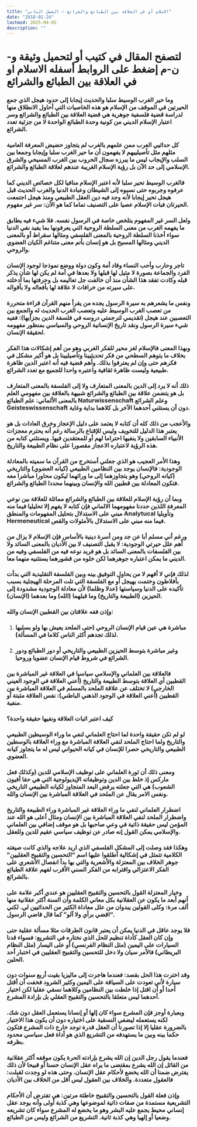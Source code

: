 ```yaml
---
title: "الاسلام أو في العلاقة بين الطبائع والشرائع – الفصل الثاني"
date: "2018-01-24"
lastmod: 2025-04-05
description: ""
---
```

# **لتصفح المقال في كتيب أو لتحميل وثيقة و-ن-م إضغط على الروابط أسفله** **الاسلام او في العلاقة بين الطبائع والشرائع**

### وما حير الغرب الوسيط سلبا والحديث إيجابا إلى حدود هيجل الذي جمع الحيرتين في الموقف من الإسلام هو هذه الخاصيات التي أحاول الانطلاق منها لدراسة قضية فلسفية جوهرية هي قضية العلاقة بين الطبائع والشرائع وسر اعتبار الإسلام الديني من كونية وحدة الطبائع الواحدة لا من جزئية تعدد الشرائع.

### كل حداثيي العرب ممن علمهم بالغرب لم يتجاوز حضيض المعرفة العامية مثلهم مثل تأصيلييهم لا يفهمون أن ما حير الغرب سلبا وإيجابا وجمعا بين السلب والإيجاب ليس ما يبرزه سجال الحروب بين الغرب المسيحي والشرق الإسلامي إلى حد الآن بل رؤية الإسلام الغريبة عندهم لعلاقة الطبائع والشرائع.

### فالغرب الوسيط تحير سلبا لأنه اعتبر الإسلام منافيا لكل خصائص الديني كما عرفوه وجربوه حتى نسبوه إلى الشيطان وعبادة الدنيا والغرب الحديث قبل هيجل تحير إيجابا لأنه وجد فيه دين العقل الطبيعي ومنذ هيجل اجتمعت الحيرتان فبات الإسلام عصيا على التصنيف تماما كما هو الآن: سر غير مفهوم.

### ولعل السر غير المفهوم يتلخص خاصة في الرسول نفسه. فلا شيء فيه يطابق ما يفهمه الغرب من معنى السلطة الروحية التي يعرفونها بما يفيد نفي الدنيا سواء أخذنا السلطة الروحية بالمعنى الفلسفي ومثالها سقراط أو بالمعنى الديني ومثالها المسيح بل هو إنسان بأتم معنى متناغم الكيان العضوي والروحي.

### تاجر وحارب وأحب النساء وقاد أمة وكون دولة ووضع نموذجا لوجود الإنسان الفرد والجماعة بصورة لا مثيل لها قبلها ولا بعدها في أمة لم يكن لها شأن يذكر قبله وكادت تفقد هذا الشأن منذ أن خالفت جل تعاليمه بل وحرفتها بما أدخلته على سيرته من خرافات لا علاقة لها بأفعاله ولا بأقواله.

### ونفس ما يشعرهم به سيرة الرسول يجده من يقرأ منهم القرآن قراءة متحررة من تعصب الغرب الوسيط عليه وتعصب الغرب الحديث له والجمع بين التعصبين عند هيجل (تقديمي لترجمتي دروسه في فلسفة الدين بجزأيها): ففيه شيء سيرة الرسول ونقد تاريخ الإنسانية الروحي والسياسي بمنظور مفهومه لحقيقة الإنسان.

### وبهذا المعنى فالإسلام لغز محير للفكر الغربي وهو من أهم إشكالات هذا الفكر بخلاف ما يتوهم السطحي من فكر تحديثيينا وتأصيليينا بل هو أكير مشكل في فكرهم حتى وإن لم يعترفوا بذلك. وأهم قضية فيه أنه اعتبر الدين ظاهرة طبيعية وليست ظاهرة ثقافية واعتبره واحدا للجميع مع تعدد الشرائع.

### ذلك أنه لا يرد إلى الدين بالمعنى المتعارف ولا إلى الفلسفة بالمعنى المتعارف بل هو يتضمن علاقة بين الطبائع والشرائع شبيهة بالعلاقة بين مفهومي العلم بالمعنى الألماني: علم الطبائع Naturwissenschaft وعلم الشرائع Geisteswissenschaft دون أن يستثني أحدهما الآخر بل كلاهما بداية وغاية.

### والأعجب من ذلك كله أن كتابه لا يعتمد على دليل الإعجاز وخرق العادات بل هو يعتبر هذا الدليل للتخويف وليس للإقناع بالرسالة رغم أنه يحترم معجزات الأنبياء السابقين ولا ينفيها احتراما لهم أو للمعتقدين فيها. ويستثني كتابه من هذه الرؤية لاعتباره الاعجاز مقصورا على نظام الطبيعة والتاريخ.

### وهذا الأمر العجيب هو الذي جعلني أستخرج من القرآن ما سميته بالمعادلة الوجودية: فالإنسان يوجد بين النظامين الطبيعي (كيانه العضوي) والتاريخي (كيانه الروحي) وهو يتجاوزهما إلى ما ورائهما ليكون محاورا مباشرا معه فتكون المعادلة بين قطبين الله والإنسان وبينهما محددا الطبائع والشرائع.

### وبما أن رؤية الإسلام للعلاقة بين الطبائع والشرائع مماثلة للعلاقة بين نوعي المعرفة اللذين حددنا مفهومهما الالماني فإن كتابه لا يفهم إلا تحليليا فيما منه مبني على الاستدلال بتحليل المفهومات والمنطق Analytucal وتأويليا Hermeneutical فيما منه مبني على الاستدلال بالأمثولات والقص.

### ورغم أني مسلم أبا عن جد ومن أسرة دينية بالأساس فإن الإسلام لا يزال من أهم علل حيرتي الوجودية: لا يقبل التصنيف لا بين الأديان بالمعنى السائد ولا بين الفلسفات بالمعنى السائد بل هو فريد نوعه فيه من الفلسفي وفيه من الديني ما يمكن اعتباره جوهرهما لكن خلوه من قشورهما يستثنيه منهما معا.

### لذلك فإني لا أفهم لا من يحاول التوفيق بينه وبين الفلسفة التقليدية التي بدأت بأفلاطون وختمت بهيجل أو مع الفلسفة التي تلت المرحلة الهيجلية بسبب تأكيده على الدنيا وسياستها (عدلا وظلما) لأن معادلة الوجودية مشدودة إلى الحيزين (الطبيعة والتاريخ) وما قبلهما (الله) وما بعدهما (الإنسان).

### وإذن ففه علاقتان بين القطبين الإنسان والله:

1. ### مباشرة هي عين قيام الإنسان الروحي (حتى الملحد يعيش بها ولو بسلبها لذلك تجدهم أكثر الناس كلاما في المسألة).
2. ### وغير مباشرة بتوسط الحيزين الطبيعي والتاريخي أو دور الطبائع ودور الشرائع في شروط قيام الإنسان عضويا وروحيا.

### فالعلاقة بين العلماني والإسلامي سياسيا في العلاقة غير المباشرة بين القطبين أي العلاقة بتوسط الطبيعة والتاريخ (أعني العلاقة في الوجود العيني الخارجي) لا تختلف عن علاقة الملحد بالمسلم في العلاقة المباشرة بين القطبين (أعني العلاقة في الوجود الذهني الباطني): نفس العلاقة مثبتة أو منفية.

### كيف اعتبر اثبات العلاقة ونفيها حقيقة واحدة؟

### لو لم تكن حقيقة واحدة لما احتاج العلماني لنفي ما وراء الوسيطين الطبيعي والتاريخ ولما احتاج الملحد لنفي العلاقة المباشرة مع وراء العلاقة بالوسطين الطبيعي والتاريخي حصرا للإنسان في كيانه الحيواني ليس له ما يتجاوز كيانه العضوي.

### ومعنى ذلك أن ثورة العلماني على توظيف الإسلامي للدين (وكذلك فعل ماركس إذ خلط بين الدين وتوظيفاته الإيديولوجية التي هي حقا أفيون الشعوب) هي التي جعلته يرفض البعد المتجاوز لكيانه الطبيعي التاريخي ونفس الامر يقال عن الملحد في العلاقة المباشرة بين الإنسان والله.

### اضطرار العلماني لنفي ما وراء العلاقة غير المباشرة وراء الطبيعة والتاريخ واضطرار الملحد لنفي العلاقة المباشرة بين الإنسان ومثال أعلى هو الله عند المؤمن ليس حقيقة ذاتية في وعي صاحبها بل هو موقف إضافي بين العلماني والإسلامي يمكن القول إنه صادر عن توظيف سياسي عقيم للدين وللعقل.

### وهكذا فقد وصلت إلى المشكل الفلسفي الذي اريد علاجه والذي كانت صيغته الكلامية تتمثل في إشكالية أطلقوا عليها اسم “التحسين والتقبيح العقليين” جوهر الخلاف بين المعتزلة والأشعرية والتي بها بدأ انفصال الأشعري على الفكر الاعتزالي واقترابه من الفكر السني الأقرب لفهم علاقة الطبائع بالشرائع.

### وخيار المعتزلة القول بالتحسين والتقبيح العقليين هو عندي أكبر علامة على أنهم أبعد ما يكون عن العقلانية بكل معاني الكلمة وأن السنة أكثر عقلانية منها ألف مرة: وكلى القولين يبدوان من علل معاداة الكثير من الحداثيين لي. لكني “اقضي برأي ولا آلو” كما قال قاضي الرسول.

### فلا يوجد عاقل في الدنيا يمكن أن يعتبر قانون الطرقات مثلا مسألة عقلية حتى وإن كان العقل كأداة تنظيم للحل الذي نختاره في التشريع: فسواء قدنا السيارات على اليمين (مثل النظام الفرنسي) أو على اليسار (مثل النظام البريطاني) فالأمر سيان ولا دخل للتحسين والتقبيح العقليين في اختبار أحد الحلين.

### وقد اخترت هذا الحل بقصد: فعندما هاجرت إلى ماليزيا بقيت أربع سنوات دون سيارة لأني تعودت على السياقة على اليمين وكثير الشرود فخفت أن أقتل أحدا أو أن اقتل إذا خلطت بين النظامين وكلاهما نسقي عقليا لكن اختيار أحدهما ليس متعلقا بالتحسين والتقبيح العقلي بل بإرادة المشرع.

### وبعبارة أوجز فإن المشرع سواء كان إلها أو إنسانا يستعمل العقل دون شك. لكنه يستعمله ليضفي النسقية على اختياره دون أن يكون هذا الاختيار بالضرورة عقليا إلا إذا تصورنا أن العقل قدرة توجد خارج ذات المشرع فتكون حكما بينه وبين ما يستهدفه من التشريع الذي هو أداة فعل سياسي محدود بظرفه.

### فعندما يقول رجل الدين إن الله يشرع بإرادته الحرة يكون موقفه أكثر عقلانية من القائل إن الله يشرع بمقتضى ما يراه عقل الإنسان حسنا أو قبيحا لأن ذلك يفترض ضمنا أن الله يخضع لأحكام عقل الإنسان. وحتى هذه لو وجدت لقبلت: فالعقول متعددة. والخلاف بين العقول ليس أقل من الخلاف بين الأديان

### وإذن فعلة القول بالتحسين والتقبيح خاطئة مرتين: هي تفترض أن الأحكام التشريعية مستمدة من صفات ذاتية لموضوعها وهي كذبة أولى وأنه يوجد عقل إنساني محيط يجمع عليه البشر وهو ما يخضع له المشرع سواء كان تشريعه وضعيا أو إلهيا وهي كذبة ثانية. التشريع من الشرائع وليس من الطبائع.

###
